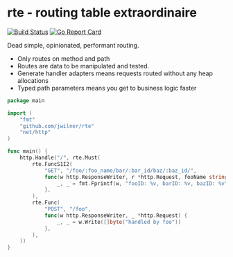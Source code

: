# rte - routing table extraordinaire

[![Build Status](https://travis-ci.com/jwilner/rte.svg?branch=master)](https://travis-ci.com/jwilner/rte)
[![Go Report Card](https://goreportcard.com/badge/github.com/jwilner/rte)](https://goreportcard.com/report/github.com/jwilner/rte)

Dead simple, opinionated, performant routing.

- Only routes on method and path
- Routes are data to be manipulated and tested.
- Generate handler adapters means requests routed without any heap allocations
- Typed path parameters means you get to business logic faster

```go
package main

import (
    "fmt"
    "github.com/jwilner/rte"
    "net/http"
)

func main() {
    http.Handle("/", rte.Must(
        rte.FuncS1I2(
            "GET", "/foo/:foo_name/bar/:bar_id/baz/:baz_id/",
            func(w http.ResponseWriter, r *http.Request, fooName string, barID, bazID int64) {
                _, _ = fmt.Fprintf(w, "fooID: %v, barID: %v, bazID: %v\n", fooName, barID, bazID)
            },
        ),
        rte.Func(
            "POST", "/foo",
            func(w http.ResponseWriter, _ *http.Request) {
                _, _ = w.Write([]byte("handled by foo"))
            },
        ),
    ))
}
```
